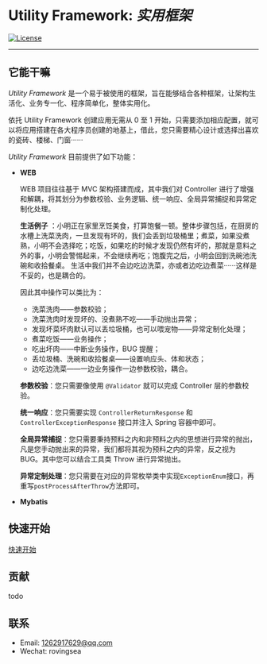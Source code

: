 # Utility Framework: *实用框架*

[![License](https://img.shields.io/badge/license-Apache%202-4EB1BA.svg)](https://www.apache.org/licenses/LICENSE-2.0.html)

-------

## 它能干嘛

_Utility Framework_ 是一个易于被使用的框架，旨在能够结合各种框架，让架构生活化、业务专一化、程序简单化，整体实用化。

依托 Utility Framework 创建应用无需从 0 至 1 开始，只需要添加相应配置，就可以将应用搭建在各大程序员创建的地基上，借此，您只需要精心设计或选择出喜欢的瓷砖、楼梯、门窗······

_Utility Framework_ 目前提供了如下功能：

* **WEB**

  WEB 项目往往基于 MVC 架构搭建而成，其中我们对 Controller 进行了增强和解耦，将其划分为参数校验、业务逻辑、统一响应、全局异常捕捉和异常定制化处理。

  **生活例子**
  ：小明正在家里烹饪美食，打算饱餐一顿。整体步骤包括，在厨房的水槽上洗菜洗肉，一旦发现有坏的，我们会丢到垃圾桶里；煮菜，如果没煮熟，小明不会选择吃；吃饭，如果吃的时候才发现仍然有坏的，那就是意料之外的事，小明会警惕起来，不会继续再吃；饱腹完之后，小明会回到洗碗池洗碗和收拾餐桌。
  生活中我们并不会边吃边洗菜，亦或者边吃边煮菜······这样是不妥的，也是耦合的。

  因此其中操作可以类比为：
    - 洗菜洗肉——参数校验；
    - 洗菜洗肉时发现坏的、没煮熟不吃——手动抛出异常；
    - 发现坏菜坏肉默认可以丢垃圾桶，也可以喂宠物——异常定制化处理；
    - 煮菜吃饭——业务操作；
    - 吃出坏肉——中断业务操作，BUG 提醒；
    - 丢垃圾桶、洗碗和收拾餐桌——设置响应头、体和状态；
    - 边吃边洗菜——一边业务操作一边参数校验，耦合。

  **参数校验**：您只需要像使用 `@Validator` 就可以完成 Controller 层的参数校验。

  **统一响应**：您只需要实现 `ControllerReturnResponse` 和 `ControllerExceptionResponse` 接口并注入 Spring 容器中即可。

  **全局异常捕捉**：您只需要秉持预料之内和非预料之内的思想进行异常的抛出，凡是您手动抛出来的异常，我们都将其视为预料之内的异常，反之视为 BUG。其中您可以结合工具类 Throw 进行异常抛出。

  **异常定制处理**：您只需要在对应的异常枚举类中实现`ExceptionEnum`接口，再重写`postProcessAfterThrow`方法即可。

* **Mybatis**

## 快速开始

[快速开始](doc/快速开始.md)

## 贡献

todo

## 联系

* Email: 1262917629@qq.com
* Wechat: rovingsea
